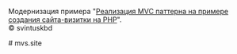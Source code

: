 ﻿<p>
Модернизация примера "<a href="http://habrahabr.ru/post/150267/">Реализация MVC паттерна на примере создания сайта-визитки на PHP</a>".
<br/>
&copy; svintuskbd
</p>
# mvs.site
